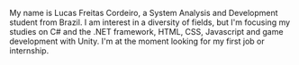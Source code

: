 My name is Lucas Freitas Cordeiro, a System Analysis and Development student from Brazil.
I am interest in a diversity of fields, but I'm focusing my studies on C# and the .NET framework, HTML, CSS, Javascript and game development with Unity.
I'm at the moment looking for my first job or internship.
